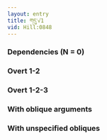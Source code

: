 ```yaml
---
layout: entry
title: གདུ་√1
vid: Hill:0848
---
```

### Dependencies (N = 0)


### Overt 1-2


### Overt 1-2-3


### With oblique arguments


### With unspecified obliques
